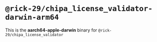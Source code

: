 # `@rick-29/chipa_license_validator-darwin-arm64`

This is the **aarch64-apple-darwin** binary for `@rick-29/chipa_license_validator`
